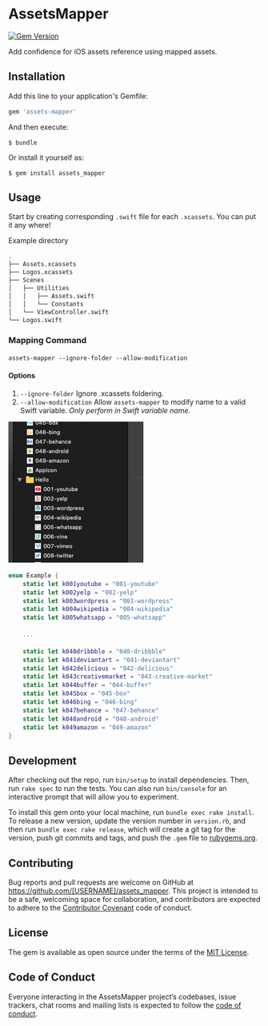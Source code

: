 # AssetsMapper

[![Gem Version](https://badge.fury.io/rb/assets-mapper.svg)](https://badge.fury.io/rb/assets-mapper)

Add confidence for iOS assets reference using mapped assets.

## Installation

Add this line to your application's Gemfile:

```ruby
gem 'assets-mapper'
```

And then execute:

    $ bundle

Or install it yourself as:

    $ gem install assets_mapper

## Usage

Start by creating corresponding `.swift` file for each `.xcassets`. You can put it any where!

Example directory
```
.
├── Assets.xcassets
├── Logos.xcassets
├── Scenes
│   ├── Utilities
│   │   ├── Assets.swift
│   │   └── Constants
│   └── ViewController.swift
└── Logos.swift
```

### Mapping Command

```
assets-mapper --ignore-folder --allow-modification
```

#### Options
1. `--ignore-folder` Ignore .xcassets foldering.
2. `--allow-modification` Allow `assets-mapper` to modify name to a valid Swift variable. *Only perform in Swift variable name.*

![Example.xcassets](img/Example.xcassets.png)

```swift
enum Example {
    static let k001youtube = "001-youtube"
    static let k002yelp = "002-yelp"
    static let k003wordpress = "003-wordpress"
    static let k004wikipedia = "004-wikipedia"
    static let k005whatsapp = "005-whatsapp"
    
    ...

    static let k040dribbble = "040-dribbble"
    static let k041deviantart = "041-deviantart"
    static let k042delicious = "042-delicious"
    static let k043creativemarket = "043-creative-market"
    static let k044buffer = "044-buffer"
    static let k045box = "045-box"
    static let k046bing = "046-bing"
    static let k047behance = "047-behance"
    static let k048android = "048-android"
    static let k049amazon = "049-amazon"
}
```

## Development

After checking out the repo, run `bin/setup` to install dependencies. Then, run `rake spec` to run the tests. You can also run `bin/console` for an interactive prompt that will allow you to experiment.

To install this gem onto your local machine, run `bundle exec rake install`. To release a new version, update the version number in `version.rb`, and then run `bundle exec rake release`, which will create a git tag for the version, push git commits and tags, and push the `.gem` file to [rubygems.org](https://rubygems.org).

## Contributing

Bug reports and pull requests are welcome on GitHub at https://github.com/[USERNAME]/assets_mapper. This project is intended to be a safe, welcoming space for collaboration, and contributors are expected to adhere to the [Contributor Covenant](http://contributor-covenant.org) code of conduct.

## License

The gem is available as open source under the terms of the [MIT License](https://opensource.org/licenses/MIT).

## Code of Conduct

Everyone interacting in the AssetsMapper project’s codebases, issue trackers, chat rooms and mailing lists is expected to follow the [code of conduct](https://github.com/[USERNAME]/assets_mapper/blob/master/CODE_OF_CONDUCT.md).

